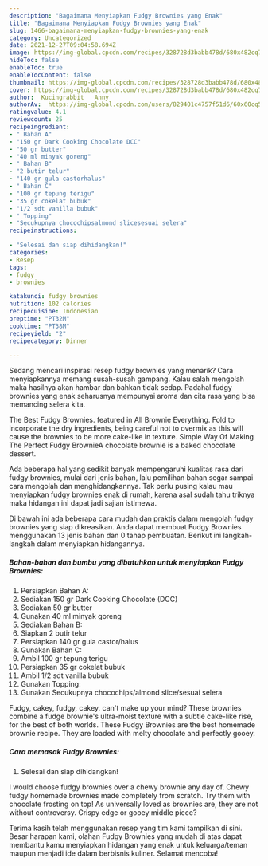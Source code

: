 ```yaml
---
description: "Bagaimana Menyiapkan Fudgy Brownies yang Enak"
title: "Bagaimana Menyiapkan Fudgy Brownies yang Enak"
slug: 1466-bagaimana-menyiapkan-fudgy-brownies-yang-enak
category: Uncategorized
date: 2021-12-27T09:04:58.694Z
image: https://img-global.cpcdn.com/recipes/328728d3babb478d/680x482cq70/fudgy-brownies-foto-resep-utama.jpg
hideToc: false
enableToc: true
enableTocContent: false
thumbnail: https://img-global.cpcdn.com/recipes/328728d3babb478d/680x482cq70/fudgy-brownies-foto-resep-utama.jpg
cover: https://img-global.cpcdn.com/recipes/328728d3babb478d/680x482cq70/fudgy-brownies-foto-resep-utama.jpg
author:  Kucingrabbit   Anny
authorAv:  https://img-global.cpcdn.com/users/829401c4757f51d6/60x60cq50/avatar.jpg
ratingvalue: 4.1
reviewcount: 25
recipeingredient:
- " Bahan A"
- "150 gr Dark Cooking Chocolate DCC"
- "50 gr butter"
- "40 ml minyak goreng"
- " Bahan B"
- "2 butir telur"
- "140 gr gula castorhalus"
- " Bahan C"
- "100 gr tepung terigu"
- "35 gr cokelat bubuk"
- "1/2 sdt vanilla bubuk"
- " Topping"
- "Secukupnya chocochipsalmond slicesesuai selera"
recipeinstructions:

- "Selesai dan siap dihidangkan!"
categories:
- Resep
tags:
- fudgy
- brownies

katakunci: fudgy brownies 
nutrition: 102 calories
recipecuisine: Indonesian
preptime: "PT32M"
cooktime: "PT38M"
recipeyield: "2"
recipecategory: Dinner

---
```



Sedang mencari inspirasi resep fudgy brownies yang menarik? Cara menyiapkannya memang susah-susah gampang. Kalau salah mengolah maka hasilnya akan hambar dan bahkan tidak sedap. Padahal fudgy brownies yang enak seharusnya mempunyai aroma dan cita rasa yang bisa memancing selera kita.


The Best Fudgy Brownies. featured in All Brownie Everything. Fold to incorporate the dry ingredients, being careful not to overmix as this will cause the brownies to be more cake-like in texture. Simple Way Of Making The Perfect Fudgy BrownieA chocolate brownie is a baked chocolate dessert.

Ada beberapa hal yang sedikit banyak mempengaruhi kualitas rasa dari fudgy brownies, mulai dari jenis bahan, lalu pemilihan bahan segar sampai cara mengolah dan menghidangkannya. Tak perlu pusing kalau mau menyiapkan fudgy brownies enak di rumah, karena asal sudah tahu triknya maka hidangan ini dapat jadi sajian istimewa.


Di bawah ini ada beberapa cara mudah dan praktis dalam mengolah fudgy brownies yang siap dikreasikan. Anda dapat membuat Fudgy Brownies menggunakan 13 jenis bahan dan 0 tahap pembuatan. Berikut ini langkah-langkah dalam menyiapkan hidangannya.

<!--inarticleads1-->

##### Bahan-bahan dan bumbu yang dibutuhkan untuk menyiapkan Fudgy Brownies:

1. Persiapkan  Bahan A:
1. Sediakan 150 gr Dark Cooking Chocolate (DCC)
1. Sediakan 50 gr butter
1. Gunakan 40 ml minyak goreng
1. Sediakan  Bahan B:
1. Siapkan 2 butir telur
1. Persiapkan 140 gr gula castor/halus
1. Gunakan  Bahan C:
1. Ambil 100 gr tepung terigu
1. Persiapkan 35 gr cokelat bubuk
1. Ambil 1/2 sdt vanilla bubuk
1. Gunakan  Topping:
1. Gunakan Secukupnya chocochips/almond slice/sesuai selera


Fudgy, cakey, fudgy, cakey. can&#39;t make up your mind? These brownies combine a fudge brownie&#39;s ultra-moist texture with a subtle cake-like rise, for the best of both worlds. These Fudgy Brownies are the best homemade brownie recipe. They are loaded with melty chocolate and perfectly gooey. 

<!--inarticleads2-->

##### Cara memasak Fudgy Brownies:


1. Selesai dan siap dihidangkan!

I would choose fudgy brownies over a chewy brownie any day of. Chewy fudgy homemade brownies made completely from scratch. Try them with chocolate frosting on top! As universally loved as brownies are, they are not without controversy. Crispy edge or gooey middle piece? 

Terima kasih telah menggunakan resep yang tim kami tampilkan di sini. Besar harapan kami, olahan Fudgy Brownies yang mudah di atas dapat membantu kamu menyiapkan hidangan yang enak untuk keluarga/teman maupun menjadi ide dalam berbisnis kuliner. Selamat mencoba!
